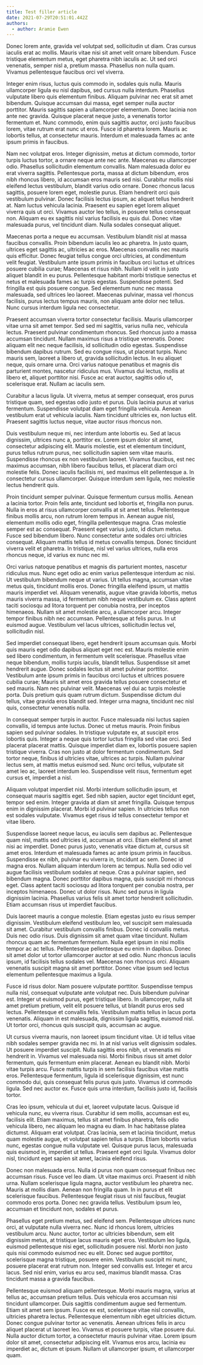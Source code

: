 ```yaml
---
title: Test filler article
date: 2021-07-29T20:51:01.442Z
authors:
  - author: Aramie Ewen
---
```

<!--StartFragment-->

Donec lorem ante, gravida vel volutpat sed, sollicitudin ut diam. Cras cursus iaculis erat ac mollis. Mauris vitae nisi sit amet velit ornare bibendum. Fusce tristique elementum metus, eget pharetra nibh iaculis ac. Ut sed orci venenatis, semper nisl a, pretium massa. Phasellus non nulla quam. Vivamus pellentesque faucibus orci vel viverra.

Integer enim risus, luctus quis commodo in, sodales quis nulla. Mauris ullamcorper ligula eu nisl dapibus, sed cursus nulla interdum. Phasellus vulputate libero quis elementum finibus. Aliquam pulvinar nec erat sit amet bibendum. Quisque accumsan dui massa, eget semper nulla auctor porttitor. Mauris sagittis sapien a ullamcorper elementum. Donec lacinia non ante nec gravida. Quisque placerat neque justo, a venenatis tortor fermentum et. Nunc commodo, enim quis sagittis auctor, orci justo faucibus lorem, vitae rutrum erat nunc ut eros. Fusce id pharetra lorem. Mauris ac lobortis tellus, at consectetur mauris. Interdum et malesuada fames ac ante ipsum primis in faucibus.

Nam nec volutpat eros. Integer dignissim, metus at dictum commodo, tortor turpis luctus tortor, a ornare neque ante nec ante. Maecenas eu ullamcorper odio. Phasellus sollicitudin elementum convallis. Nam malesuada dolor eu erat viverra sagittis. Pellentesque porta, massa at dictum bibendum, eros nibh rhoncus libero, id accumsan eros mauris sed nisi. Curabitur mollis nisi eleifend lectus vestibulum, blandit varius odio ornare. Donec rhoncus lacus sagittis, posuere lorem eget, molestie purus. Etiam hendrerit orci quis vestibulum pulvinar. Donec facilisis lectus ipsum, ac aliquet tellus hendrerit at. Nam luctus vehicula lacinia. Praesent eu sapien eget lorem aliquet viverra quis ut orci. Vivamus auctor leo tellus, in posuere tellus consequat non. Aliquam eu ex sagittis nisl varius facilisis eu quis dui. Donec vitae malesuada purus, vel tincidunt diam. Nulla sodales consequat aliquet.

Maecenas porta a neque eu accumsan. Vestibulum blandit nisl at massa faucibus convallis. Proin bibendum iaculis leo ac pharetra. In justo quam, ultrices eget sagittis ac, ultricies ac eros. Maecenas convallis nec mauris quis efficitur. Donec feugiat tellus congue orci ultricies, at condimentum velit feugiat. Vestibulum ante ipsum primis in faucibus orci luctus et ultrices posuere cubilia curae; Maecenas et risus nibh. Nullam id velit in justo aliquet blandit in eu purus. Pellentesque habitant morbi tristique senectus et netus et malesuada fames ac turpis egestas. Suspendisse potenti. Sed fringilla est quis posuere congue. Sed elementum nunc nec massa malesuada, sed ultrices leo laoreet. Maecenas pulvinar, massa vel rhoncus facilisis, purus lectus tempus mauris, non aliquam ante dolor nec tellus. Nunc cursus interdum ligula nec consectetur.

Praesent accumsan viverra tortor consectetur facilisis. Mauris ullamcorper vitae urna sit amet tempor. Sed sed mi sagittis, varius nulla nec, vehicula lectus. Praesent pulvinar condimentum rhoncus. Sed rhoncus justo a massa accumsan tincidunt. Nullam maximus risus a tristique venenatis. Donec aliquam elit nec neque facilisis, id sollicitudin odio egestas. Suspendisse bibendum dapibus rutrum. Sed eu congue risus, ut placerat turpis. Nunc mauris sem, laoreet a libero ut, gravida sollicitudin lectus. In eu aliquet neque, quis ornare urna. Orci varius natoque penatibus et magnis dis parturient montes, nascetur ridiculus mus. Vivamus dui lectus, mollis at libero et, aliquet porttitor nisi. Fusce ac erat auctor, sagittis odio ut, scelerisque erat. Nullam ac iaculis sem.

Curabitur a lacus ligula. Ut viverra, metus at semper consequat, eros purus tristique quam, sed egestas odio justo et purus. Duis lacinia purus at varius fermentum. Suspendisse volutpat diam eget fringilla vehicula. Aenean vestibulum erat ut vehicula iaculis. Nam tincidunt ultricies ex, non luctus elit. Praesent sagittis luctus neque, vitae auctor risus rhoncus non.

Duis vestibulum neque mi, nec interdum ante lobortis eu. Sed at lacus dignissim, ultrices nunc a, porttitor ex. Lorem ipsum dolor sit amet, consectetur adipiscing elit. Mauris molestie, est et elementum tincidunt, purus tellus rutrum purus, nec sollicitudin sapien sem vitae mauris. Suspendisse rhoncus ex non vestibulum laoreet. Vivamus faucibus, est nec maximus accumsan, nibh libero faucibus tellus, et placerat diam orci molestie felis. Donec iaculis facilisis mi, sed maximus elit pellentesque a. In consectetur cursus ullamcorper. Quisque interdum sem ligula, nec molestie lectus hendrerit quis.

Proin tincidunt semper pulvinar. Quisque fermentum cursus mollis. Aenean a lacinia tortor. Proin felis ante, tincidunt sed lobortis et, fringilla non purus. Nulla in eros at risus ullamcorper convallis at sit amet tellus. Pellentesque finibus mollis arcu, non rutrum lorem tempus in. Aenean augue nisl, elementum mollis odio eget, fringilla pellentesque magna. Cras molestie semper est ac consequat. Praesent eget varius justo, id dictum metus. Fusce sed bibendum libero. Nunc consectetur ante sodales orci ultricies consequat. Aliquam mattis tellus id metus convallis tempus. Donec tincidunt viverra velit et pharetra. In tristique, nisl vel varius ultrices, nulla eros rhoncus neque, id varius ex nunc nec mi.

Orci varius natoque penatibus et magnis dis parturient montes, nascetur ridiculus mus. Nunc eget odio ac enim varius pellentesque interdum ac nisi. Ut vestibulum bibendum neque ut varius. Ut tellus magna, accumsan vitae metus quis, tincidunt mollis eros. Donec fringilla eleifend ipsum, ut mattis mauris imperdiet vel. Aliquam venenatis, augue vitae gravida lobortis, metus mauris viverra massa, id fermentum nibh neque vestibulum ex. Class aptent taciti sociosqu ad litora torquent per conubia nostra, per inceptos himenaeos. Nullam sit amet molestie arcu, a ullamcorper arcu. Integer tempor finibus nibh nec accumsan. Pellentesque at felis purus. In ut euismod augue. Vestibulum vel lacus ultrices, sollicitudin lectus vel, sollicitudin nisl.

Sed imperdiet consequat libero, eget hendrerit ipsum accumsan quis. Morbi quis mauris eget odio dapibus aliquet eget nec est. Mauris molestie enim sed libero condimentum, in fermentum velit scelerisque. Phasellus vitae neque bibendum, mollis turpis iaculis, blandit tellus. Suspendisse sit amet hendrerit augue. Donec sodales lectus sit amet pulvinar porttitor. Vestibulum ante ipsum primis in faucibus orci luctus et ultrices posuere cubilia curae; Mauris sit amet eros gravida tellus posuere consectetur et sed mauris. Nam nec pulvinar velit. Maecenas vel dui ac turpis molestie porta. Duis pretium quis quam rutrum dictum. Suspendisse dictum dui tellus, vitae gravida eros blandit sed. Integer urna magna, tincidunt nec nisl quis, consectetur venenatis nulla.

In consequat semper turpis in auctor. Fusce malesuada nisi luctus sapien convallis, id tempus ante luctus. Donec ut metus mauris. Proin finibus sapien sed pulvinar sodales. In tristique vulputate ex, at suscipit eros lobortis quis. Integer a neque quis tortor luctus fringilla sed vitae orci. Sed placerat placerat mattis. Quisque imperdiet diam ex, lobortis posuere sapien tristique viverra. Cras non justo at dolor fermentum condimentum. Sed tortor neque, finibus id ultricies vitae, ultrices ac turpis. Nullam pulvinar lectus sem, at mattis metus euismod sed. Nunc orci tellus, vulputate sit amet leo ac, laoreet interdum leo. Suspendisse velit risus, fermentum eget cursus et, imperdiet a nisl.

Aliquam volutpat imperdiet nisl. Morbi interdum sollicitudin ipsum, et consequat mauris sagittis eget. Sed nibh sapien, auctor eget tincidunt eget, tempor sed enim. Integer gravida at diam sit amet fringilla. Quisque tempus enim in dignissim placerat. Morbi id pulvinar sapien. In ultricies tellus non est sodales vulputate. Vivamus eget risus id tellus consectetur tempor et vitae libero.

Suspendisse laoreet neque lacus, eu iaculis sem dapibus ac. Pellentesque quam nisl, mattis sed ultricies id, accumsan at orci. Etiam eleifend sit amet nisi ac imperdiet. Donec purus justo, venenatis vitae dictum at, cursus sit amet eros. Interdum et malesuada fames ac ante ipsum primis in faucibus. Suspendisse ex nibh, pulvinar eu viverra in, tincidunt ac sem. Donec id magna eros. Nullam aliquam interdum lorem ac tempus. Nulla sed odio vel augue facilisis vestibulum sodales at neque. Cras a pulvinar sapien, sed bibendum magna. Donec porttitor dapibus magna, quis suscipit mi rhoncus eget. Class aptent taciti sociosqu ad litora torquent per conubia nostra, per inceptos himenaeos. Donec ut dolor risus. Nunc sed purus in ligula dignissim lacinia. Phasellus varius felis sit amet tortor hendrerit sollicitudin. Etiam accumsan risus ut imperdiet faucibus.

Duis laoreet mauris a congue molestie. Etiam egestas justo eu risus semper dignissim. Vestibulum eleifend vestibulum leo, vel suscipit sem malesuada sit amet. Curabitur vestibulum convallis finibus. Donec id convallis metus. Duis nec odio risus. Duis dignissim sit amet quam vitae tincidunt. Nullam rhoncus quam ac fermentum fermentum. Nulla eget ipsum in nisi mollis tempor ac ac tellus. Pellentesque pellentesque eu enim in dapibus. Donec sit amet dolor ut tortor ullamcorper auctor at sed odio. Nunc rhoncus iaculis ipsum, id facilisis tellus sodales vel. Maecenas non rhoncus orci. Aliquam venenatis suscipit magna sit amet porttitor. Donec vitae ipsum sed lectus elementum pellentesque maximus a ligula.

Fusce id risus dolor. Nam posuere vulputate porttitor. Suspendisse tempus nulla nisl, consequat vulputate ante volutpat nec. Duis bibendum pulvinar est. Integer ut euismod purus, eget tristique libero. In ullamcorper, nulla sit amet pretium pretium, velit elit posuere tellus, ut blandit purus eros sed lectus. Pellentesque et convallis felis. Vestibulum mattis tellus in lacus porta venenatis. Aliquam in est malesuada, dignissim ligula sagittis, euismod nisl. Ut tortor orci, rhoncus quis suscipit quis, accumsan ac augue.

Ut cursus viverra mauris, non laoreet ipsum tincidunt vitae. Ut id tellus vitae nibh sodales semper gravida nec mi. In at nisl varius velit dignissim sodales. Ut posuere imperdiet suscipit. Nulla sagittis eros nibh, ut venenatis mi hendrerit in. Vivamus vel malesuada nisi. Morbi finibus risus sit amet dolor fermentum, quis fermentum enim placerat. Aenean eu blandit nibh. Morbi vitae turpis arcu. Fusce mattis turpis in sem facilisis faucibus vitae mattis eros. Pellentesque fermentum, ligula id scelerisque dignissim, est nunc commodo dui, quis consequat felis purus quis justo. Vivamus id commodo ligula. Sed nec auctor ex. Fusce quis urna interdum, facilisis justo id, facilisis tortor.

Cras leo ipsum, vehicula ut dui et, laoreet vulputate lacus. Quisque id vehicula nunc, eu viverra risus. Curabitur id sem mollis, accumsan est eu, facilisis elit. Etiam maximus, tellus sit amet finibus pharetra, felis odio vehicula libero, nec aliquam leo magna eu diam. In hac habitasse platea dictumst. Aliquam erat volutpat. Cras lacinia, sem et lacinia tincidunt, metus quam molestie augue, et volutpat sapien tellus a turpis. Etiam lobortis varius nunc, egestas congue nulla vulputate vel. Quisque purus lacus, malesuada quis euismod in, imperdiet ut tellus. Praesent eget orci ligula. Vivamus dolor nisl, tincidunt eget sapien sit amet, lacinia eleifend risus.

Donec non malesuada eros. Nulla id purus non quam consequat finibus nec accumsan risus. Fusce vel leo diam. Ut vitae maximus orci. Praesent id nibh urna. Nullam scelerisque ligula magna, auctor vestibulum leo pharetra nec. Mauris at mollis diam. Aenean non fringilla quam. In in purus et elit scelerisque faucibus. Pellentesque feugiat risus ut nisl faucibus, feugiat commodo eros porta. Donec nec gravida tellus. Vestibulum ipsum leo, accumsan et tincidunt non, sodales et purus.

Phasellus eget pretium metus, sed eleifend sem. Pellentesque ultrices nunc orci, at vulputate nulla viverra nec. Nunc id rhoncus lorem, ultricies vestibulum arcu. Nunc auctor, tortor ac ultricies bibendum, sem elit dignissim metus, at tristique lacus mauris eget eros. Vestibulum leo ligula, euismod pellentesque nisi eget, sollicitudin posuere nisl. Morbi non justo quis nisi commodo euismod nec eu elit. Donec sed augue porttitor, scelerisque magna tristique, posuere enim. Vestibulum suscipit mi nunc, posuere placerat erat rutrum non. Integer sed convallis est. Integer et arcu lacus. Sed nisl enim, varius eu arcu sed, maximus blandit massa. Cras tincidunt massa a gravida faucibus.

Pellentesque euismod aliquam pellentesque. Morbi mauris magna, varius at tellus ac, accumsan pretium tellus. Duis vehicula eros accumsan nisi tincidunt ullamcorper. Duis sagittis condimentum augue sed fermentum. Etiam sit amet sem ipsum. Fusce ex est, scelerisque vitae nisl convallis, ultricies pharetra lectus. Pellentesque elementum nibh eget ultricies dictum. Donec congue pulvinar tortor ac venenatis. Aenean ultrices felis in arcu aliquet placerat ut laoreet leo. Vivamus et posuere turpis, vitae posuere dui. Nulla auctor dictum tortor, a consectetur mauris pulvinar vitae. Lorem ipsum dolor sit amet, consectetur adipiscing elit. Vivamus eros arcu, lacinia eu imperdiet ac, dictum et ipsum. Nullam ut ullamcorper ipsum, et ullamcorper quam.

<!--EndFragment-->